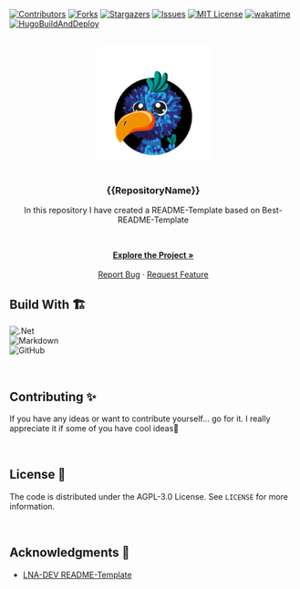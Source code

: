 <!-- VERSION: Fedodo.README.Template V1.0 -->

[//]: # (Replace: {{RepositoryName}} )

<!-- TODO Update wakatime -->
[![Contributors][contributors-shield]][contributors-url]
[![Forks][forks-shield]][forks-url]
[![Stargazers][stars-shield]][stars-url]
[![Issues][issues-shield]][issues-url]
[![MIT License][license-shield]][license-url]
[![wakatime](https://wakatime.com/badge/user/d37401d6-1566-41ea-b7ab-8cc7d2c9f55b/project/931d730c-4999-4084-84d0-9639c865bcce.svg?style=for-the-badge&logo=appveyor)](https://wakatime.com/badge/user/d37401d6-1566-41ea-b7ab-8cc7d2c9f55b/project/931d730c-4999-4084-84d0-9639c865bcce.svg?style=for-the-badge&logo=appveyor)
[![HugoBuildAndDeploy](https://img.shields.io/github/workflow/status/Fedodo/{{RepositoryName}}/PipelineName?style=for-the-badge)](https://github.com/Fedodo/{{RepositoryName}}/actions/workflows/PipelineName.yaml)  

<!-- PROJECT LOGO -->
<br />
<div align="center">
  <a href="https://fedodo.org">
    <img src="https://github.com/Fedodo/.github/blob/main/assets/logo%20and%20icons/Fedodo%20Circle%20Dark.png?raw=true" alt="Logo" width="200" height="200">
  </a>

<br>
<br>

### {{RepositoryName}}

<!-- TODO Change the description -->
In this repository I have created a README-Template based on Best-README-Template

<p align="center">

<br />

<a href="https://fedodo.org"><strong>Explore the Project »</strong></a>
<br />
<br />
<a href="https://github.com/Fedodo/{{RepositoryName}}/issues">Report Bug</a>
·
<a href="https://github.com/Fedodo/{{RepositoryName}}/issues">Request Feature</a>
  </p>
</div>

## Build With 🏗️

<!-- TODO Go to https://github.com/Ileriayo/markdown-badges and search for a fitting batch🙃 -->

![.Net](https://img.shields.io/badge/.NET-5C2D91?style=for-the-badge&logo=.net&logoColor=white)  
![Markdown](https://img.shields.io/badge/markdown-%23000000.svg?style=for-the-badge&logo=markdown&logoColor=white)  
![GitHub](https://img.shields.io/badge/github-%23121011.svg?style=for-the-badge&logo=github&logoColor=white)  

<br>

<!-- CONTRIBUTING -->
## Contributing ✨

If you have any ideas or want to contribute yourself... go for it. I really appreciate it if some of you have cool ideas🚀

<br>

<!-- LICENSE -->
## License 📝

The code is distributed under the AGPL-3.0 License. See `LICENSE` for more information.

<br>

<!-- ACKNOWLEDGMENTS -->
<!-- TODO Add your acknowledgments -->
## Acknowledgments 🙏

- [LNA-DEV README-Template](https://github.com/lna-dev/README-Template)

<!-- MARKDOWN LINKS & IMAGES -->
[contributors-shield]: https://img.shields.io/github/contributors/Fedodo/{{RepositoryName}}.svg?style=for-the-badge
[contributors-url]: https://github.com/Fedodo/{{RepositoryName}}/graphs/contributors
[forks-shield]: https://img.shields.io/github/forks/Fedodo/{{RepositoryName}}.svg?style=for-the-badge
[forks-url]: https://github.com/Fedodo/{{RepositoryName}}/network/members
[stars-shield]: https://img.shields.io/github/stars/Fedodo/{{RepositoryName}}.svg?style=for-the-badge
[stars-url]: https://github.com/Fedodo/{{RepositoryName}}/stargazers
[issues-shield]: https://img.shields.io/github/issues/Fedodo/{{RepositoryName}}.svg?style=for-the-badge
[issues-url]: https://github.com/Fedodo/{{RepositoryName}}/issues
[license-shield]: https://img.shields.io/github/license/Fedodo/{{RepositoryName}}.svg?style=for-the-badge
[license-url]: https://github.com/Fedodo/{{RepositoryName}}/blob/master/LICENSE
